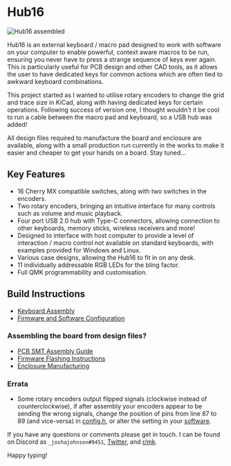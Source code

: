 # Hub16

![Hub16 assembled](Documents/imgs/nice-1.JPG)

Hub16 is an external keyboard / macro pad designed to work with software on your computer to enable powerful, context aware macros to be run, ensuring you never have to press a strange sequence of keys ever again. This is particularly useful for PCB design and other CAD tools, as it allows the user to have dedicated keys for common actions which are often tied to awkward keyboard combinations. 

This project started as I wanted to utilise rotary encoders to change the grid and trace size in KiCad, along with having dedicated keys for certain operations. Following success of version one, I thought wouldn't it be cool to run a cable between the macro pad and keyboard, so a USB hub was added! 

All design files required to manufacture the board and enclosure are available, along with a small production run currently in the works to make it easier and cheaper to get your hands on a board. Stay tuned... 

## Key Features
* 16 Cherry MX compatible switches, along with two switches in the encoders. 
* Two rotary encoders, bringing an intuitive interface for many controls such as volume and music playback.
* Four port USB 2.0 hub with Type-C connectors, allowing connection to other keyboards, memory sticks, wireless receivers and more! 
* Designed to interface with host computer to provide a level of interaction / macro control not available on standard keyboards, with examples provided for Windows and Linux. 
* Various case designs, allowing the Hub16 to fit in on any desk. 
* 11 individually addressable RGB LEDs for the bling factor. 
* Full QMK programmability and customisation. 

## Build Instructions
* [Keyboard Assembly](Documents/keyboard-assembly.md)
* [Firmware and Software Configuration](Documents/firmware-software-config.md) 

### Assembling the board from design files? 
* [PCB SMT Assembly Guide](Documents/smt-assembly.md)
* [Firmware Flashing Instructions](Documents/firmware-install.md)
* [Enclosure Manufacturing](Documents/enclosure-manufacturing.md)

### Errata
* Some rotary encoders output flipped signals (clockwise instead of counterclockwise), if after assembly your encoders appear to be sending the wrong signals, change the position of pins from line 87 to 89 (and vice-versa) in [config.h](Firmware/hub16/config.h), or alter the setting in your [software](Software).

If you have any questions or comments please get in touch. I can be found on Discord as `_joshajohnson#9451`, [Twitter](https://twitter.com/_joshajohnson), and [r/mk](https://www.reddit.com/user/_joshajohnson). 

Happy typing!
